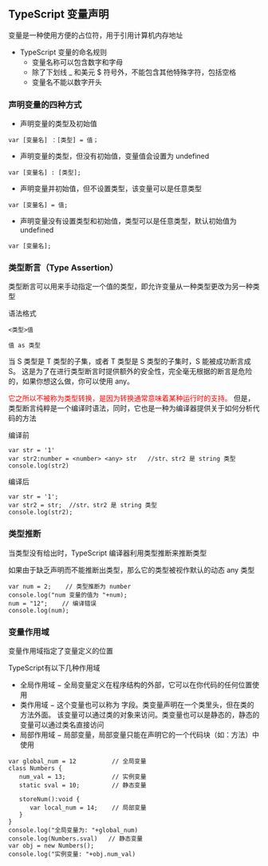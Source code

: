 ## TypeScript 变量声明

变量是一种使用方便的占位符，用于引用计算机内存地址

- TypeScript 变量的命名规则
  - 变量名称可以包含数字和字母
  - 除了下划线 _ 和美元 $ 符号外，不能包含其他特殊字符，包括空格
  - 变量名不能以数字开头
  
### 声明变量的四种方式
- 声明变量的类型及初始值
````
var [变量名] ：[类型] = 值；
````
- 声明变量的类型，但没有初始值，变量值会设置为 undefined
````
var [变量名] : [类型];
````

- 声明变量并初始值，但不设置类型，该变量可以是任意类型
````
var [变量名] = 值;
````

- 声明变量没有设置类型和初始值，类型可以是任意类型，默认初始值为 undefined
````
var [变量名];
````

### 类型断言（Type Assertion）
类型断言可以用来手动指定一个值的类型，即允许变量从一种类型更改为另一种类型

语法格式
````
<类型>值

值 as 类型
````

当 S 类型是 T 类型的子集，或者 T 类型是 S 类型的子集时，S 能被成功断言成 S。
这是为了在进行类型断言时提供额外的安全性，完全毫无根据的断言是危险的，如果你想这么做，你可以使用 any。

<font color='red'>它之所以不被称为类型转换，是因为转换通常意味着某种运行时的支持。</font>
但是，类型断言纯粹是一个编译时语法，同时，它也是一种为编译器提供关于如何分析代码的方法

编译前
````
var str = '1' 
var str2:number = <number> <any> str   //str、str2 是 string 类型
console.log(str2)
````

编译后
````
var str = '1';
var str2 = str;  //str、str2 是 string 类型
console.log(str2);
````

### 类型推断

当类型没有给出时，TypeScript 编译器利用类型推断来推断类型

如果由于缺乏声明而不能推断出类型，那么它的类型被视作默认的动态 any 类型

````
var num = 2;    // 类型推断为 number
console.log("num 变量的值为 "+num); 
num = "12";    // 编译错误
console.log(num);
````

### 变量作用域

变量作用域指定了变量定义的位置

TypeScript有以下几种作用域
- 全局作用域 − 全局变量定义在程序结构的外部，它可以在你代码的任何位置使用
- 类作用域 − 这个变量也可以称为 字段。类变量声明在一个类里头，但在类的方法外面。 
该变量可以通过类的对象来访问。类变量也可以是静态的，静态的变量可以通过类名直接访问
- 局部作用域 − 局部变量，局部变量只能在声明它的一个代码块（如：方法）中使用

````
var global_num = 12          // 全局变量
class Numbers { 
   num_val = 13;             // 实例变量
   static sval = 10;         // 静态变量
   
   storeNum():void { 
      var local_num = 14;    // 局部变量
   } 
} 
console.log("全局变量为: "+global_num)  
console.log(Numbers.sval)   // 静态变量
var obj = new Numbers(); 
console.log("实例变量: "+obj.num_val)
````






























